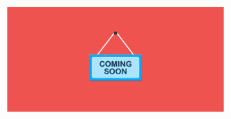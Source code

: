 <img src="CS.png"
     alt="Markdown Monster icon"
     style="float: left; margin-right: 10px;" />

